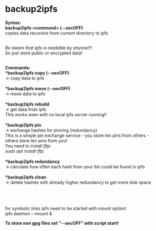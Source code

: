 # backup2ipfs

<b>Syntax:</b><br>
<b>backup2ipfs &lt;command&gt; (--secOFF)</b><br>
copies data recursive from <i>current</i> directory to ipfs<br><br>

*Be aware that ipfs is readable by anyone!!!*<br>
So just store public or encrypted data!<br><br>

<b>Commands:</b><br>
<b>*backup2ipfs copy (--secOFF)</b><br>
-&gt; copy data to ipfs<br>
<br>
<b>*backup2ipfs move (--secOFF)</b><br>
-&gt; move data to ipfs<br>
<br>
<b>*backup2ipfs rebuild</b><br>
-&gt; get data from ipfs<br>
This works even with no local ipfs server running!!<br>
<br>
<b>*backup2ipfs pin</b><br>
-&gt; exchange hashes for pinning (redundancy)<br>
This is a simple pin exchange service - you store ten pins from others - others store ten pins from you!<br>
You need to install <i>lftp</i>:<br>
<i>sudo apt install lftp</i><br>
<br>
<b>*backup2ipfs redundancy</b><br>
-&gt; calculate how often each hash from your list could be found in ipfs<br>
<br>
<b>*backup2ipfs clean</b><br>
-&gt; delete hashes with already higher redundancy to get more disk space<br>
<br>
<br>
<br>
<br>
 for symbolic links ipfs need to be started with mount option!<br>
 ipfs daemon --mount &amp;
 
 <b>To store *non* gpg files set "--secOFF" with script start!</b>
